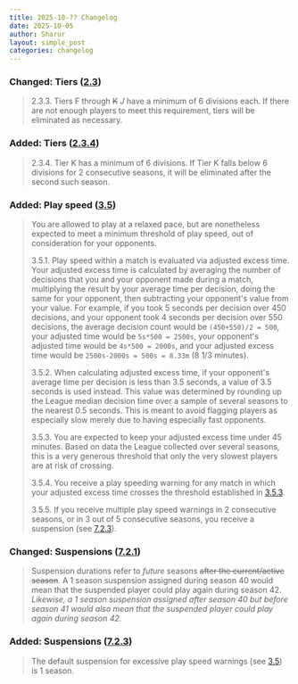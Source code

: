 ```yaml
---
title: 2025-10-?? Changelog
date: 2025-10-05
author: Sharur
layout: simple_post
categories: changelog
---
```

### Changed: Tiers ([2.3](/rules#2.3))

> 2.3.3. Tiers F through ~~K~~ *J* have a minimum of 6 divisions each. If there are not enough players to meet this requirement, tiers will be eliminated as necessary.

### Added: Tiers ([2.3.4](/rules#2.3.4))

> 2.3.4. Tier K has a minimum of 6 divisions. If Tier K falls below 6 divisions for 2 consecutive seasons, it will be eliminated after the second such season.

### Added: Play speed ([3.5](/rules#3.5))

> You are allowed to play at a relaxed pace, but are nonetheless expected to meet a minimum threshold of play speed, out of consideration for your opponents.
> 
> 3.5.1. Play speed within a match is evaluated via adjusted excess time. Your adjusted excess time is calculated by averaging the number of decisions that you and your opponent made during a match, multiplying the result by your average time per decision, doing the same for your opponent, then subtracting your opponent's value from your value. For example, if you took 5 seconds per decision over 450 decisions, and your opponent took 4 seconds per decision over 550 decisions, the average decision count would be `(450+550)/2 = 500`, your adjusted time would be `5s*500 = 2500s`, your opponent's adjusted time would be `4s*500 = 2000s`, and your adjusted excess time would be `2500s-2000s = 500s = 8.33m` (8 1/3 minutes).
>
> 3.5.2. When calculating adjusted excess time, if your opponent's average time per decision is less than 3.5 seconds, a value of 3.5 seconds is used instead. This value was determined by rounding up the League median decision time over a sample of several seasons to the nearest 0.5 seconds. This is meant to avoid flagging players as especially slow merely due to having especially fast opponents.
>
> 3.5.3. You are expected to keep your adjusted excess time under 45 minutes. Based on data the League collected over several seasons, this is a very generous threshold that only the very slowest players are at risk of crossing.
>
> 3.5.4. You receive a play speeding warning for any match in which your adjusted excess time crosses the threshold established in [3.5.3](/rules#3.5.3).
>
> 3.5.5. If you receive multiple play speed warnings in 2 consecutive seasons, or in 3 out of 5 consecutive seasons, you receive a suspension (see [7.2.3](/rules#7.2.3)).

### Changed: Suspensions ([7.2.1](/rules#7.2.1))

> Suspension durations refer to *future* seasons ~~after the current/active season~~. A 1 season suspension assigned during season 40 would mean that the suspended player could play again during season 42. *Likewise, a 1 season suspension assigned after season 40 but before season 41 would also mean that the suspended player could play again during season 42.*

### Added: Suspensions ([7.2.3](/rules#7.2.3))

> The default suspension for excessive play speed warnings (see [3.5](/rules#3.5)) is 1 season.